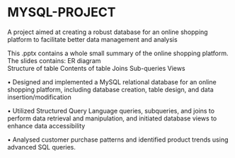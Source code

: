 # MYSQL-PROJECT
A project aimed at creating a robust database for an online shopping platform to facilitate better data management and analysis 

This .pptx contains a whole small summary of the online shopping platform.
  The slides contains:
     ER diagram  
     Structure of table
     Contents of table 
     Joins
     Sub-queries 
     Views
     
• Designed and implemented a MySQL relational database for an online shopping platform, including database creation, table design, and data insertion/modification 

• Utilized Structured Query Language queries, subqueries, and joins to perform data retrieval and manipulation, and initiated database views to enhance data accessibility 

• Analysed customer purchase patterns and identified product trends using advanced SQL queries.

